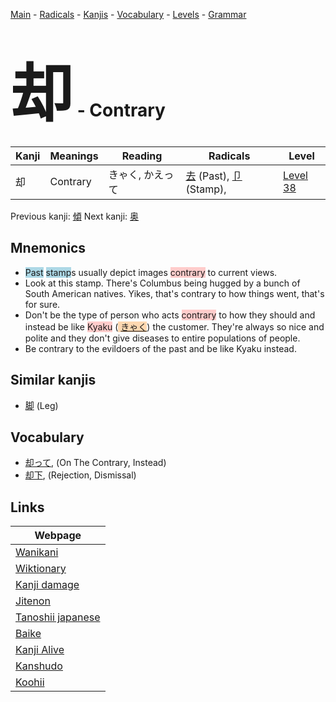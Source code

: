 <style> bigfont {font-size: 100px}</style>
[Main](../README.md) -
[Radicals](../radicals.md) -
[Kanjis](../kanjis.md) -
[Vocabulary](../vocabulary.md) -
[Levels](../levels.md) -
[Grammar](../grammar.md)
# <bigfont> 却</bigfont> - Contrary 

| Kanji | Meanings | Reading | Radicals | Level |
| --- | --- | --- | --- | --- |
| 却 | Contrary | きゃく, かえって | [去](../radicals/去.md) (Past), [卩](../radicals/卩.md) (Stamp),  | [Level 38](../levels/wk_level38.md) |

Previous kanji: [傾](傾.md) Next kanji: [奥](奥.md) 

## Mnemonics
 * <span style="background-color:#ADD8E6"> Past</span> <span style="background-color:#ADD8E6"> stamp</span>s usually depict images <span style="background-color:#ffcccb"> contrary</span> to current views.
* Look at this stamp. There's Columbus being hugged by a bunch of South American natives. Yikes, that's contrary to how things went, that's for sure.
* Don't be the type of person who acts <span style="background-color:#ffcccb"> contrary</span> to how they should and instead be like <span style="background-color:#ffcccb"> Kyaku</span> (<span style="background-color:#fed8b1"> [きゃく](https://jisho.org/search/きゃく)</span>) the customer. They're always so nice and polite and they don't give diseases to entire populations of people.
* Be contrary to the evildoers of the past and be like Kyaku instead.


## Similar kanjis
 * [脚](脚.md) (Leg)


## Vocabulary
 * [却って](../vocabulary/却.md), (On The Contrary, Instead)
* [却下](../vocabulary/却.md), (Rejection, Dismissal)



## Links 

| Webpage |
| --- |
| [Wanikani          ](https://www.wanikani.com/kanji/却) |
| [Wiktionary        ](https://en.wiktionary.org/wiki/却) |
| [Kanji damage      ](http://www.kanjidamage.com/kanji/search?utf8=✓&q=却) |
| [Jitenon           ](https://jitenon.com/kanji/却) |
| [Tanoshii japanese ](https://www.tanoshiijapanese.com/dictionary/kanji.cfm?k=却) |
| [Baike             ](https://baike.baidu.com/item/却) |
| [Kanji Alive       ](https://app.kanjialive.com/却) |
| [Kanshudo          ](https://www.kanshudo.com/searchmn?q=却) |
| [Koohii            ](https://kanji.koohii.com/study/kanji/却) |
